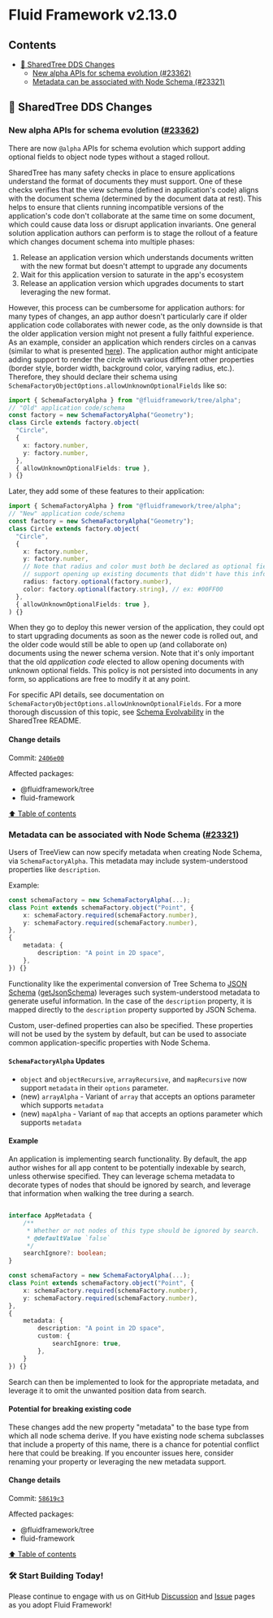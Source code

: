 <!-- THIS IS AN AUTOGENERATED FILE. DO NOT EDIT THIS FILE DIRECTLY. -->

# Fluid Framework v2.13.0

## Contents

- [🌳 SharedTree DDS Changes](#-sharedtree-dds-changes)
  - [New alpha APIs for schema evolution (#23362)](#new-alpha-apis-for-schema-evolution-23362)
  - [Metadata can be associated with Node Schema (#23321)](#metadata-can-be-associated-with-node-schema-23321)

## 🌳 SharedTree DDS Changes

### New alpha APIs for schema evolution ([#23362](https://github.com/microsoft/FluidFramework/issues/23362))

There are now `@alpha` APIs for schema evolution which support adding optional fields to object node types without a staged rollout.

SharedTree has many safety checks in place to ensure applications understand the format of documents they must support. One of these checks verifies that the view schema (defined in application's code) aligns with the document schema (determined by the document data at rest). This helps to ensure that clients running incompatible versions of the application's code don't collaborate at the same time on some document, which could cause data loss or disrupt application invariants. One general solution application authors can perform is to stage the rollout of a feature which changes document schema into multiple phases:

1. Release an application version which understands documents written with the new format but doesn't attempt to upgrade any documents
2. Wait for this application version to saturate in the app's ecosystem
3. Release an application version which upgrades documents to start leveraging the new format.

However, this process can be cumbersome for application authors: for many types of changes, an app author doesn't particularly care if older application code collaborates with newer code, as the only downside is that the older application version might not present a fully faithful experience. As an example, consider an application which renders circles on a canvas (similar to what is presented [here](https://github.com/microsoft/FluidFramework/blob/main/packages/dds/tree/docs/user-facing/schema-evolution.md)). The application author might anticipate adding support to render the circle with various different other properties (border style, border width, background color, varying radius, etc.). Therefore, they should declare their schema using `SchemaFactoryObjectOptions.allowUnknownOptionalFields` like so:

```typescript
import { SchemaFactoryAlpha } from "@fluidframework/tree/alpha";
// "Old" application code/schema
const factory = new SchemaFactoryAlpha("Geometry");
class Circle extends factory.object(
  "Circle",
  {
    x: factory.number,
    y: factory.number,
  },
  { allowUnknownOptionalFields: true },
) {}
```

Later, they add some of these features to their application:

```typescript
import { SchemaFactoryAlpha } from "@fluidframework/tree/alpha";
// "New" application code/schema
const factory = new SchemaFactoryAlpha("Geometry");
class Circle extends factory.object(
  "Circle",
  {
    x: factory.number,
    y: factory.number,
    // Note that radius and color must both be declared as optional fields since this application must
    // support opening up existing documents that didn't have this information.
    radius: factory.optional(factory.number),
    color: factory.optional(factory.string), // ex: #00FF00
  },
  { allowUnknownOptionalFields: true },
) {}
```

When they go to deploy this newer version of the application, they could opt to start upgrading documents as soon as the newer code is rolled out, and the older code would still be able to open up (and collaborate on) documents using the newer schema version. Note that it's only important that the old _application code_ elected to allow opening documents with unknown optional fields. This policy is not persisted into documents in any form, so applications are free to modify it at any point.

For specific API details, see documentation on `SchemaFactoryObjectOptions.allowUnknownOptionalFields`. For a more thorough discussion of this topic, see [Schema Evolvability](https://github.com/microsoft/FluidFramework/tree/main/packages/dds/tree#schema-evolvability) in the SharedTree README.

#### Change details

Commit: [`2406e00`](https://github.com/microsoft/FluidFramework/commit/2406e00efed282be58a9e09cb3478c9a9d170ef0)

Affected packages:

- @fluidframework/tree
- fluid-framework

[⬆️ Table of contents](#contents)

### Metadata can be associated with Node Schema ([#23321](https://github.com/microsoft/FluidFramework/issues/23321))

Users of TreeView can now specify metadata when creating Node Schema, via `SchemaFactoryAlpha`. This metadata may include system-understood properties like `description`.

Example:

```typescript
const schemaFactory = new SchemaFactoryAlpha(...);
class Point extends schemaFactory.object("Point", {
	x: schemaFactory.required(schemaFactory.number),
	y: schemaFactory.required(schemaFactory.number),
},
{
	metadata: {
		description: "A point in 2D space",
	},
}) {}

```

Functionality like the experimental conversion of Tree Schema to [JSON Schema](https://json-schema.org/) ([getJsonSchema](https://github.com/microsoft/FluidFramework/releases/tag/client_v2.4.0#user-content-metadata-can-now-be-associated-with-field-schema-22564)) leverages such system-understood metadata to generate useful information. In the case of the `description` property, it is mapped directly to the `description` property supported by JSON Schema.

Custom, user-defined properties can also be specified. These properties will not be used by the system by default, but can be used to associate common application-specific properties with Node Schema.

#### `SchemaFactoryAlpha` Updates

- `object` and `objectRecursive`, `arrayRecursive`, and `mapRecursive` now support `metadata` in their `options` parameter.
- (new) `arrayAlpha` - Variant of `array` that accepts an options parameter which supports `metadata`
- (new) `mapAlpha` - Variant of `map` that accepts an options parameter which supports `metadata`

#### Example

An application is implementing search functionality. By default, the app author wishes for all app content to be potentially indexable by search, unless otherwise specified. They can leverage schema metadata to decorate types of nodes that should be ignored by search, and leverage that information when walking the tree during a search.

```typescript

interface AppMetadata {
	/**
	 * Whether or not nodes of this type should be ignored by search.
	 * @defaultValue `false`
	 */
	searchIgnore?: boolean;
}

const schemaFactory = new SchemaFactoryAlpha(...);
class Point extends schemaFactory.object("Point", {
	x: schemaFactory.required(schemaFactory.number),
	y: schemaFactory.required(schemaFactory.number),
},
{
	metadata: {
		description: "A point in 2D space",
		custom: {
			searchIgnore: true,
		},
	}
}) {}

```

Search can then be implemented to look for the appropriate metadata, and leverage it to omit the unwanted position data from search.

#### Potential for breaking existing code

These changes add the new property "metadata" to the base type from which all node schema derive. If you have existing node schema subclasses that include a property of this name, there is a chance for potential conflict here that could be breaking. If you encounter issues here, consider renaming your property or leveraging the new metadata support.

#### Change details

Commit: [`58619c3`](https://github.com/microsoft/FluidFramework/commit/58619c3c4ee55ca1497a117321ae0b364e6084e6)

Affected packages:

- @fluidframework/tree
- fluid-framework

[⬆️ Table of contents](#contents)

### 🛠️ Start Building Today!

Please continue to engage with us on GitHub [Discussion](https://github.com/microsoft/FluidFramework/discussions) and [Issue](https://github.com/microsoft/FluidFramework/issues) pages as you adopt Fluid Framework!
